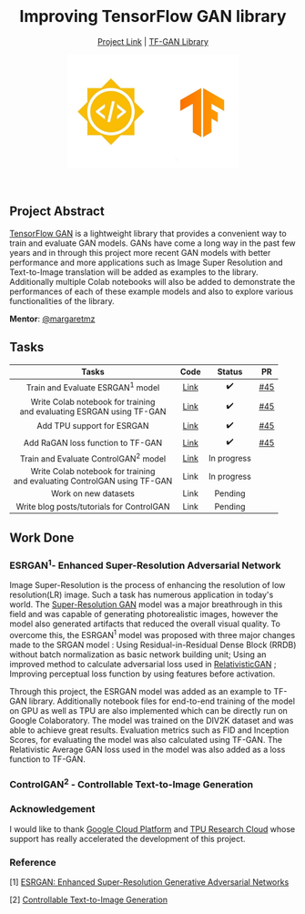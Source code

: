 <br />
<h1 align="center">Improving TensorFlow GAN library</h1>
<p align="center">
  <a href="https://summerofcode.withgoogle.com/projects/#4563139045097472">Project Link</a> |
  <a href="https://github.com/tensorflow/gan">TF-GAN Library</a>
</p>
<p align="center">
  <a href="https://summerofcode.withgoogle.com/projects/#4563139045097472">
    <img src="Images/readme.jpg" alt="Logo" width="300" height="200">
  </a>
</p>
<br>

## Project Abstract
[TensorFlow GAN](https://github.com/tensorflow/gan) is a lightweight library that provides a convenient way to train and evaluate GAN models. GANs have come a long way in the past few years and in through this project more recent GAN models with better performance and more applications such as Image Super Resolution and Text-to-Image translation will be added as examples to the library.  Additionally multiple Colab notebooks will also be added to demonstrate the performances of each of these example models and also to explore various functionalities of the library. 

**Mentor**: [@margaretmz](https://github.com/margaretmz)

## Tasks
|Tasks|Code|Status|PR|
|:-:|:-:|:-:|:-:|
|Train and Evaluate ESRGAN<sup>1</sup> model|[Link](esrgan)| :heavy_check_mark: |[#45](https://github.com/tensorflow/gan/pull/45)|
|Write Colab notebook for training <br>and evaluating ESRGAN using TF-GAN |[Link](esrgan/colab_notebook)|  :heavy_check_mark:|[#45](https://github.com/tensorflow/gan/pull/45)|
|Add TPU support for ESRGAN|[Link](esrgan/colab_notebook)| :heavy_check_mark: |[#45](https://github.com/tensorflow/gan/pull/45)|
|Add RaGAN loss function to TF-GAN|[Link](esrgan/colab_notebook)| :heavy_check_mark: |[#45](https://github.com/tensorflow/gan/pull/45)|
|Train and Evaluate ControlGAN<sup>2</sup> model|[Link](ControlGAN/)| In progress |
|Write Colab notebook for training <br>and evaluating ControlGAN using TF-GAN |Link| In progress |
|Work on new datasets|Link| Pending |
|Write blog posts/tutorials for ControlGAN|Link| Pending |

## Work Done
### ESRGAN<sup>1</sup>- Enhanced Super-Resolution Adversarial Network
Image Super-Resolution is the process of enhancing the resolution of low resolution(LR) image.  Such a task has numerous application in today's world. The [Super-Resolution GAN](https://arxiv.org/abs/1609.04802) model was a major breathrough in this field and was capable of generating photorealistic images, however the model also generated artifacts that reduced the overall visual quality. To overcome this, the ESRGAN<sup>1</sup> model was proposed with three major changes made to the SRGAN model : Using Residual-in-Residual Dense Block (RRDB) without batch normalization as basic network building unit; Using an improved method to calculate adversarial loss used in [RelativisticGAN](https://arxiv.org/abs/1807.00734v3) ; Improving perceptual loss function by using features before activation. 

Through this project, the ESRGAN model was added as an example to TF-GAN library. Additionally notebook files for end-to-end training of the model on GPU as well as TPU are also implemented which can be directly run on Google Colaboratory.  The model was trained on the DIV2K dataset and was able to achieve great results. Evaluation metrics such as FID and Inception Scores, for evaluating the model was also calculated using TF-GAN. The Relativistic Average GAN loss used in the model was also added as a loss function to TF-GAN. 

### ControlGAN<sup>2</sup> - Controllable Text-to-Image Generation

### Acknowledgement
I would like to thank [Google Cloud Platform](https://cloud.google.com/) and [TPU Research Cloud](https://sites.research.google/trc/) whose support has really accelerated the development of this project.  

### Reference
[1] [ESRGAN: Enhanced Super-Resolution Generative Adversarial Networks](https://arxiv.org/abs/1809.00219)

[2] [Controllable Text-to-Image Generation](https://arxiv.org/abs/1909.07083v2)

